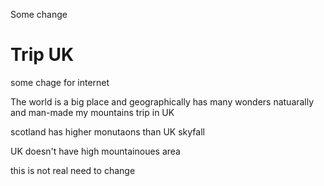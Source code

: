 Some change

Trip UK
================

some chage for internet

The world is a big place and geographically has many wonders natuarally and man-made 
my mountains trip in UK

scotland has higher monutaons than UK
skyfall

UK doesn't have high mountainoues area

this is not real need to change

